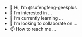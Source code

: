 - 👋 Hi, I’m @sufengfeng-geekplus
- 👀 I’m interested in ...
- 🌱 I’m currently learning ...
- 💞️ I’m looking to collaborate on ...
- 📫 How to reach me ...

<!---
sufengfeng-geekplus/sufengfeng-geekplus is a ✨ special ✨ repository because its `README.md` (this file) appears on your GitHub profile.
You can click the Preview link to take a look at your changes.
--->

